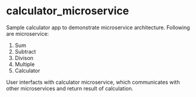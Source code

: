 # calculator_microservice

Sample calculator app to demonstrate microservice architecture. Following are microservice:
1. Sum
2. Subtract
3. Divison
4. Multiple
5. Calculator

User interfacts with calculator microservice, which communicates with other microservices and return result of calculation. 
